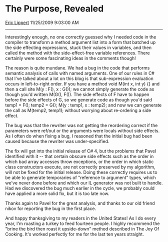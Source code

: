 # The Purpose, Revealed

[Eric Lippert](https://social.msdn.microsoft.com/profile/Eric%20Lippert) 11/25/2009 9:03:00 AM

-----

Interestingly enough, no one correctly guessed why I needed code in the compiler to transform a method argument list into a form that batched up the side effecting expressions, stuck their values in variables, and then called the method with the side-effect-free variable references. There certainly were some fascinating ideas in the comments though\!

The reason is quite mundane. We had a bug in the code that performs semantic analysis of calls with named arguments. One of our rules in C\# that I've talked about a lot on this blog is that sub-expression evaluation occurs in left-to-right order. If you have a method void M(int x, int y) {} and then a call site M(y : F(), x : G()); we cannot simply generate the code as though you'd written M(G(), F()). The side effects of F have to happen before the side effects of G, so we generate code as though you'd said temp1 = F(); temp2 = G(); M(y : temp1, x : temp2); and now we can generate the call as M(temp2, temp1); without worrying about re-ordering a side effect.

The bug was that the rewriter was not getting the reordering correct if the parameters were ref/out or the arguments were locals without side effects. As I often do when fixing a bug, I reasoned that the initial bug had been caused because the rewriter was under-specified.

The fix will get into the initial release of C\# 4, but the problems that Pavel identified with it -- that certain obscure side effects such as the order in which bad array accesses throw exceptions, or the order in which static class constructors execute, are not correctly preserved by my algorithm, will not be fixed for the initial release. Doing these correctly requires us to be able to generate temporaries of "reference to argument" types, which we've never done before and which our IL generator was not built to handle. Had we discovered the bug much earlier in the cycle, we probably could have applied a more solid fix, but it is too late now.

Thanks again to Pavel for the great analysis, and thanks to our old friend nikov for reporting the bug in the first place.

And happy thanksgiving to my readers in the United States\! As I do every year, I'm roasting a turkey to feed fourteen people. I highly recommend the "brine the bird then roast it upside-down" method described in The Joy Of Cooking. It's worked perfectly for me for the last ten years straight.

